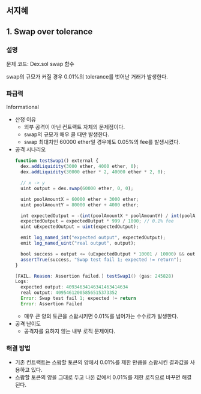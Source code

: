 ## 서지혜

## 1. Swap over tolerance

### 설명

문제 코드: Dex.sol swap 함수

swap의 규모가 커질 경우 0.01%의 tolerance를 벗어난 거래가 발생한다.

### 파급력

Informational

-   산정 이유
    -   외부 공격이 아닌 컨트랙트 자체의 문제점이다.
    -   swap의 규모가 매우 클 때만 발생한다.
    -   swap 최대치인 60000 ether일 경우에도 0.05%의 fee를 발생시켰다.
-   공격 시나리오
    ```jsx
    function testSwap1() external {
      dex.addLiquidity(3000 ether, 4000 ether, 0);
      dex.addLiquidity(30000 ether * 2, 40000 ether * 2, 0);

      // x -> y
      uint output = dex.swap(60000 ether, 0, 0);

      uint poolAmountX = 60000 ether + 3000 ether;
      uint poolAmountY = 80000 ether + 4000 ether;

      int expectedOutput = -(int(poolAmountX * poolAmountY) / int(poolAmountX + 60000 ether)) + int(poolAmountY);
      expectedOutput = expectedOutput * 999 / 1000; // 0.1% fee
      uint uExpectedOutput = uint(expectedOutput);

      emit log_named_int("expected output", expectedOutput);
      emit log_named_uint("real output", output);

      bool success = output <= (uExpectedOutput * 10001 / 10000) && output >= (uExpectedOutput * 9999 / 10000); // allow 0.01%;
      assertTrue(success, "Swap test fail 1; expected != return");
    }
    ```
    ```java
    [FAIL. Reason: Assertion failed.] testSwap1() (gas: 245828)
    Logs:
      expected output: 40934634146341463414634
      real output: 40954612005856515373352
      Error: Swap test fail 1; expected != return
      Error: Assertion Failed
    ```
    -   매우 큰 양의 토큰을 스왑시키면 0.01%를 넘어가는 수수료가 발생한다.
-   공격 난이도
    -   공격자를 요하지 않는 내부 로직 문제이다.

### 해결 방법

-   기존 컨트랙트는 스왑할 토큰의 양에서 0.01%를 제한 만큼을 스왑시킨 결과값을 사용하고 있다.
-   스왑할 토큰의 양을 그대로 두고 나온 값에서 0.01%를 제한 로직으로 바꾸면 해결된다.
